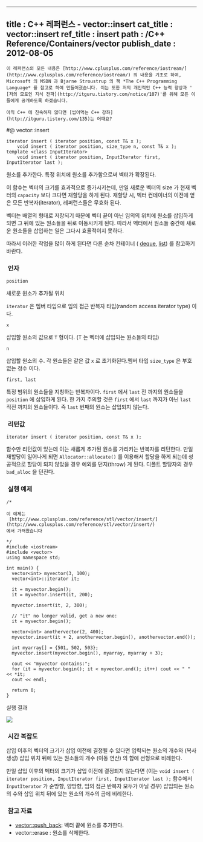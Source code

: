 ----------------
title : C++ 레퍼런스 - vector::insert
cat_title :  vector::insert
ref_title : insert
path : /C++ Reference/Containers/vector
publish_date : 2012-08-05
--------------


```warning
이 레퍼런스의 모든 내용은 [http://www.cplusplus.com/reference/iostream/](http://www.cplusplus.com/reference/iostream/) 의 내용을 기초로 하여, Microsoft 의 MSDN 과 Bjarne Stroustrup 의 책 *The C++ Programming Language* 를 참고로 하여 만들어졌습니다. 이는 또한 저의 개인적인 C++ 능력 향상과 ' [저의 모토인 지식 전파](http://itguru.tistory.com/notice/107)'를 위해 모든 이들에게 공개하도록 하겠습니다.
```

```info-text
아직 C++ 에 친숙하지 않다면 [씹어먹는 C++ 강좌](http://itguru.tistory.com/135)는 어때요?
```



#@ vector::insert


```info-format
iterator insert ( iterator position, const T& x );
    void insert ( iterator position, size_type n, const T& x );
template <class InputIterator>
    void insert ( iterator position, InputIterator first, InputIterator last );
```



원소를 추가한다.
특정 위치에 원소를 추가함으로써 벡터가 확장된다.


이 함수는 벡터의 크기를 효과적으로 증가시키는데, 만일 새로운 벡터의 size 가 현재 벡터의 `capacity` 보다 크다면 재할당을 하게 된다. 재할당 시, 벡터 컨테이너의 이전에 얻은 모든 반복자(iterator), 레퍼런스들은 무효화 된다.


벡터는 배열의 형태로 저장되기 때문에 벡터 끝이 아닌 임의의 위치에 원소를 삽입하게 되면 그 뒤에 있는 원소들을 뒤로 이동시키게 된다. 따라서 벡터에서 원소들 중간에 새로운 원소들을 삽입하는 일은 그다시 효율적이지 못하다.

따라서 이러한 작업을 많이 하게 된다면 다른 순차 컨테이너 ( [deque](http://itguru.tistory.com/176), [list](http://itguru.tistory.com/177)) 를 참고하기 바란다.




###  인자


`position`

새로운 원소가 추가될 위치

`iterator` 은 멤버 타입으로 임의 접근 반복자 타입(random access iterator type) 이다.

`x`

삽입할 원소의 값으로 `T` 형이다. (T 는 벡터에 삽입되는 원소들의 타입)

`n`

삽입할 원소의 수. 각 원소들은 같은 값 `x` 로 초기화된다.멤버 타입 `size_type` 은 부호 없는 정수 이다.

`first, last`

특정 범위의 원소들을 지칭하는 반복자이다. `first` 에서 `last` 전 까지의 원소들을 `position` 에 삽입하게 된다. 한 가지 주의할 것은 `first` 에서 `last` 까지가 아닌 `last` 직전 까지의 원소들이다. 즉 `last` 번째의 원소는 삽입되지 않는다.



###  리턴값




`iterator insert ( iterator position, const T& x );` 

함수만 리턴값이 있는데 이는 새롭게 추가된 원소를 가리키는 반복자를 리턴한다.
만일 재할당이 일어나게 되면 `Allocator::allocate()` 를 이용해서 할당을 하게 되는데 성공적으로 할당이 되지 않았을 경우 예외를 던지(throw) 게 된다. 디폴트 할당자의 경우 `bad_alloc` 을 던진다.



###  실행 예제




```cpp-formatted
/*

이 예제는
 [http://www.cplusplus.com/reference/stl/vector/insert/](http://www.cplusplus.com/reference/stl/vector/insert/)
에서 가져왔습니다

*/
#include <iostream>
#include <vector>
using namespace std;

int main() {
  vector<int> myvector(3, 100);
  vector<int>::iterator it;

  it = myvector.begin();
  it = myvector.insert(it, 200);

  myvector.insert(it, 2, 300);

  // "it" no longer valid, get a new one:
  it = myvector.begin();

  vector<int> anothervector(2, 400);
  myvector.insert(it + 2, anothervector.begin(), anothervector.end());

  int myarray[] = {501, 502, 503};
  myvector.insert(myvector.begin(), myarray, myarray + 3);

  cout << "myvector contains:";
  for (it = myvector.begin(); it < myvector.end(); it++) cout << " " << *it;
  cout << endl;

  return 0;
}
```



실행 결과



![](http://img1.daumcdn.net/thumb/R1920x0/?fname=http%3A%2F%2Fcfile5.uf.tistory.com%2Fimage%2F1243AE4F501DDDF2111AAA)





###  시간 복잡도



삽입 이후의 벡터의 크기가 삽입 이전에 결정될 수 있다면 입력되는 원소의 개수와 (복사 생성) 삽입 위치 뒤에 있는 원소들의 개수 (이동 연산) 의 합에 선형으로 비례한다.

만일 삽입 이후의 벡터의 크기가 삽입 이전에 결정되지 않는다면 (이는 `void insert ( iterator position, InputIterator first, InputIterator last );` 함수에서 `InputIterator` 가 순방향, 양방향, 임의 접근 반복자 모두가 아닐 경우) 삽입되는 원소의 수와 삽입 위치 뒤에 있는 원소의 개수의 곱에 비례한다.



###  참고 자료


*  [vector::push_back](http://itguru.tistory.com/185): 벡터 끝에 원소를 추가한다.
* vector::erase : 원소를 삭제한다.